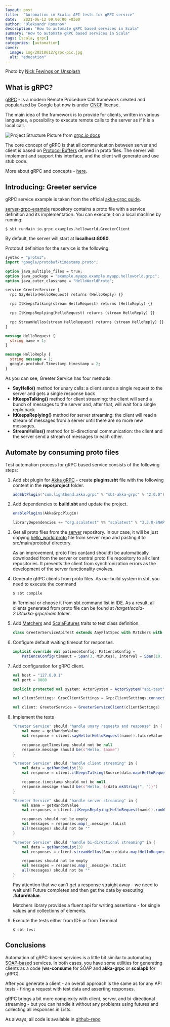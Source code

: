 ```yaml
---
layout: post
title:  "Automation in Scala: API tests for gRPC service"
date:   2021-06-12 09:00:00 +0300
author: "Oleksandr Romanov"
description: "How to automate gRPC based services in Scala"
summary: "How to automate gRPC based services in Scala"
tags: [scala, grpc]
categories: [automation]
cover:
  image: img/20210612/grpc-pic.jpg
  alt: "education"
---
```


Photo by [Nick Fewings on Unsplash](https://unsplash.com/@jannerboy62?utm_source=unsplash&utm_medium=referral&utm_content=creditCopyText)

## What is gRPC?

[gRPC][grpc] - is a modern Remote Procedure Call framework created and popularized by Google but now is under [CNCF][cncf] license.  

The main idea of the framework is to provide for clients, written in various languages, a possibility to execute remote calls to the server as if it is a local call.  

![Project Structure](/img/20210612/grpc.png) 
    Picture from <a href="https://grpc.io/docs/what-is-grpc/introduction/">grpc.io docs</a>

The core concept of gRPC is that all communication between server and client is based on [Protocol Buffers][protocol-buffers] defined in proto files. The server will implement and support this interface, and the client will generate and use stub code. 

More about gRPC and concepts - [here][grpc-docs].
  
## Introducing: Greeter service

gRPC service example is taken from the official [akka-grpc guide][grpc-guide].  

[server-grpc-example][server-repo] repository contains a proto file with a service definition and its implementation. You can execute it on a local machine by running: 

```console
$ sbt runMain io.grpc.examples.helloworld.GreeterClient
```

By default, the server will start at **localhost:8080**. 

Protobuf definition for the service is the following:

```protobuf
syntax = "proto3";
import "google/protobuf/timestamp.proto";

option java_multiple_files = true;
option java_package = "example.myapp.example.myapp.helloworld.grpc";
option java_outer_classname = "HelloWorldProto";

service GreeterService {
  rpc SayHello(HelloRequest) returns (HelloReply) {}

  rpc ItKeepsTalking(stream HelloRequest) returns (HelloReply) {}

  rpc ItKeepsReplying(HelloRequest) returns (stream HelloReply) {}

  rpc StreamHellos(stream HelloRequest) returns (stream HelloReply) {}
}

message HelloRequest {
  string name = 1;
}

message HelloReply {
  string message = 1;
  google.protobuf.Timestamp timestamp = 2;
}
```

As you can see, Greeter Service has four methods:  

- **SayHello()** method for unary calls: a client sends a single request to the server and gets a single response back  
- **ItKeepsTalking()** method for client streaming: the client will send a bunch of messages to the server and, after that, will wait for a single reply back
- **ItKeepsReplying()** method for server streaming: the client will read a stream of messages from a server until there are no more new messages.  
- **StreamHellos()** method for bi-directional communication: the client and the server send a stream of messages to each other. 

## Automate by consuming proto files
Test automation process for gRPC based service consists of the following steps:  

1. Add sbt plugin for [Akka gRPC][akka-grpc] - create **plugins.sbt** file with the following content in the **repo/project** folder.  

    ```scala
    addSbtPlugin("com.lightbend.akka.grpc" % "sbt-akka-grpc" % "2.0.0")
    ```
2. Add dependencies to **build.sbt** and update the project.  

    ```scala
    enablePlugins(AkkaGrpcPlugin)

    libraryDependencies += "org.scalatest" %% "scalatest" % "3.3.0-SNAP2" % Test
    ```

3. Get all proto files from the [server][server-repo] repository. In our case, it will be just copying [hello_world.proto][proto] file from server repo and pasting it to src/main/protobuf directory. 
    
    As an improvement, proto files can(and should!) be automatically downloaded from the server or central proto file repository to all client repositories. It prevents the client from synchronization errors as the development of the server functionality evolves.  

4. Generate gRPC clients from proto files. As our build system in sbt, you need to execute the command  

    ```console
    $ sbt compile
    ``` 
    in Terminal or choose it from sbt command list in IDE. 
    As a result, all clients generated from proto file can be found at */target/scala-2.13/akka-grpc/main* folder.   

5. Add [Matchers][matchers] and [ScalaFutures][scala-futures] traits to test class definition.  

    ```scala 
    class GreeterServiceApiTest extends AnyFlatSpec with Matchers with ScalaFutures {
    ``` 

6. Configure default waiting timeout for responses.   

    ```scala
    implicit override val patienceConfig: PatienceConfig =
        PatienceConfig(timeout = Span(3, Minutes), interval = Span(10, Millis))
    ```

7. Add configuration for gRPC client.  

    ```scala
    val host = "127.0.0.1"
    val port = 8080

    implicit protected val system: ActorSystem = ActorSystem("api-test")

    val clientSettings: GrpcClientSettings = GrpcClientSettings.connectToServiceAt(host, port).withTls(false)

    val client: GreeterService = GreeterServiceClient(clientSettings)
    ```

8. Implement the tests  

    ```scala
    "Greeter Service" should "handle unary requests and response" in {
        val name = getRandomValue
        val response = client.sayHello(HelloRequest(name)).futureValue

        response.getTimestamp should not be null
        response.message should be(s"Hello, $name")
    }

    "Greeter Service" should "handle client streaming" in {
        val data = getRandomList(3)
        val response = client.itKeepsTalking(Source(data.map(HelloRequest(_)))).futureValue

        response.timestamp should not be null
        response.message should be(s"Hello, ${data.mkString(", ")}")
    }

    "Greeter Service" should "handle server streaming" in {
        val name = getRandomValue
        val responses = client.itKeepsReplying(HelloRequest(name)).runWith(Sink.seq).futureValue

        responses should not be empty
        val messages = responses.map(_.message).toList
        all(messages) should not be ""
    }

    "Greeter Service" should "handle bi-directional streaming" in {
        val data = getRandomList(3)
        val responses = client.streamHellos(Source(data.map(HelloRequest(_)))).runWith(Sink.seq).futureValue

        responses should not be empty
        val messages = responses.map(_.message).toList
        all(messages) should not be ""
    }
    ```
    Pay attention that we can't get a response straight away - we need to wait until Future completes and then get the data by executing **.futureValue**.  

    Matchers library provides a fluent api for writing assertions - for single values and collections of elements.

9. Execute the tests either from IDE or from Terminal  

    ```console 
    $ sbt test
    ```

## Conclusions
Automation of gRPC-based services is a little bit similar to automating [SOAP-based][soap] services. In both cases, you have some utilities for generating clients as a code (**ws-consume** for SOAP and **akka-grpc** or **scalapb** for gRPC).  

After you generate a client - an overall approach is the same as for any API tests - firing a request with test data and asserting responses.  

gRPC brings a bit more complexity with client, server, and bi-directional streaming - but you can handle it without any problems using futures and collecting all responses in Lists.  

As always, all code is available in [github-repo][client-repo]

[grpc]: https://grpc.io/
[cncf]: https://www.cncf.io/
[protocol-buffers]: https://developers.google.com/protocol-buffers/docs/overview
[grpc-docs]: https://grpc.io/docs/
[grpc-guide]: https://doc.akka.io/docs/akka-grpc/current/server/index.html
[akka-grpc]: https://doc.akka.io/docs/akka-grpc/current/index.html
[proto]: https://github.com/alexromanov/server-grpc-sample/blob/main/src/main/protobuf/hello_world.proto
[matchers]: https://www.scalatest.org/user_guide/using_matchers
[scala-futures]: https://docs.scala-lang.org/overviews/core/futures.html
[soap]: https://ru.wikipedia.org/wiki/SOAP
[server-repo]: https://github.com/alexromanov/server-grpc-sample
[client-repo]: https://github.com/alexromanov/client-grpc-sample
